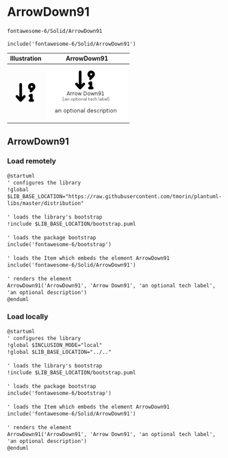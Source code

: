 # ArrowDown91


```text
fontawesome-6/Solid/ArrowDown91
```

```text
include('fontawesome-6/Solid/ArrowDown91')
```



| Illustration | ArrowDown91 |
| :---: | :---: |
| ![illustration for Illustration](../../fontawesome-6/Solid/ArrowDown91.png) | ![illustration for ArrowDown91](../../fontawesome-6/Solid/ArrowDown91.Local.png) |




## ArrowDown91

### Load remotely
```plantuml
@startuml
' configures the library
!global $LIB_BASE_LOCATION="https://raw.githubusercontent.com/tmorin/plantuml-libs/master/distribution"

' loads the library's bootstrap
!include $LIB_BASE_LOCATION/bootstrap.puml

' loads the package bootstrap
include('fontawesome-6/bootstrap')

' loads the Item which embeds the element ArrowDown91
include('fontawesome-6/Solid/ArrowDown91')

' renders the element
ArrowDown91('ArrowDown91', 'Arrow Down91', 'an optional tech label', 'an optional description')
@enduml
```

### Load locally
```plantuml
@startuml
' configures the library
!global $INCLUSION_MODE="local"
!global $LIB_BASE_LOCATION="../.."

' loads the library's bootstrap
!include $LIB_BASE_LOCATION/bootstrap.puml

' loads the package bootstrap
include('fontawesome-6/bootstrap')

' loads the Item which embeds the element ArrowDown91
include('fontawesome-6/Solid/ArrowDown91')

' renders the element
ArrowDown91('ArrowDown91', 'Arrow Down91', 'an optional tech label', 'an optional description')
@enduml
```

